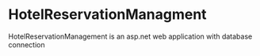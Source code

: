 # HotelReservationManagment
HotelReservationManagement is an asp.net web application with database connection
